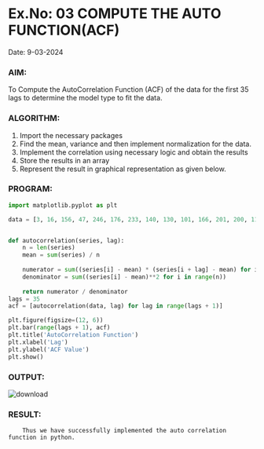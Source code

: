 # Ex.No: 03   COMPUTE THE AUTO FUNCTION(ACF)
Date: 9-03-2024

### AIM:
To Compute the AutoCorrelation Function (ACF) of the data for the first 35 lags to determine the model
type to fit the data.
### ALGORITHM:
1. Import the necessary packages
2. Find the mean, variance and then implement normalization for the data.
3. Implement the correlation using necessary logic and obtain the results
4. Store the results in an array
5. Represent the result in graphical representation as given below.
### PROGRAM:
```python
import matplotlib.pyplot as plt

data = [3, 16, 156, 47, 246, 176, 233, 140, 130, 101, 166, 201, 200, 116, 118, 247, 209, 52, 153, 232, 128, 27, 192, 168, 208, 187, 228, 86, 30, 151, 18, 254, 76, 112, 67, 244, 179, 150, 89, 49, 83, 147, 90, 33, 6, 158, 80, 35, 186, 127]


def autocorrelation(series, lag):
    n = len(series)
    mean = sum(series) / n
    
    numerator = sum((series[i] - mean) * (series[i + lag] - mean) for i in range(n - lag))
    denominator = sum((series[i] - mean)**2 for i in range(n))
    
    return numerator / denominator  
lags = 35
acf = [autocorrelation(data, lag) for lag in range(lags + 1)]

plt.figure(figsize=(12, 6))
plt.bar(range(lags + 1), acf)
plt.title('AutoCorrelation Function')
plt.xlabel('Lag')
plt.ylabel('ACF Value')
plt.show()
```

### OUTPUT:
![download](https://github.com/ShankarSaradha/TSA_EXP3/assets/161279061/7537eb13-41b2-4d76-add0-9af017e7eb3b)

### RESULT:
        Thus we have successfully implemented the auto correlation function in python.
